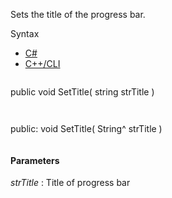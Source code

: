 Sets the title of the progress bar.

Syntax

* [C#](#i-syntax-CS)
* [C++/CLI](#i-syntax-CPP2005)

```
```
public void SetTitle( 
   string strTitle
)
```
```

```
```
public:
void SetTitle( 
   String^ strTitle
)
```
```

#### Parameters

*strTitle*
:   Title of progress bar


